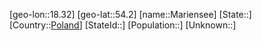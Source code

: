 ﻿---
location: [54.2,18.32]
type: City
tags:
- geo/City


SpocWebEntityId: 32296
isDeleted: false
confidential: public

---
[geo-lon::18.32]
[geo-lat::54.2]
[name::Mariensee]
[State::]
[Country::[Poland](geo/Continent/Europe/Poland.md)]
[StateId::]
[Population::]
[Unknown::]


